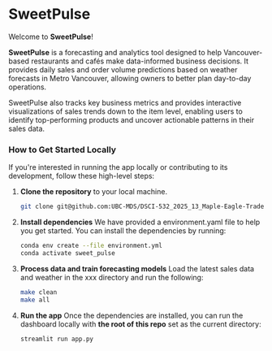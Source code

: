 # SweetPulse

Welcome to **SweetPulse**! 

**SweetPulse** is a forecasting and analytics tool designed to help Vancouver-based restaurants and cafés make data-informed business decisions. It provides daily sales and order volume predictions based on weather forecasts in Metro Vancouver, allowing owners to better plan day-to-day operations.

SweetPulse also tracks key business metrics and provides interactive visualizations of sales trends down to the item level, enabling users to identify top-performing products and uncover actionable patterns in their sales data.


### How to Get Started Locally

If you're interested in running the app locally or contributing to its development, follow these high-level steps:

1.  **Clone the repository** to your local machine.

    ``` bash
    git clone git@github.com:UBC-MDS/DSCI-532_2025_13_Maple-Eagle-Trade-Tracker.git
    ```

2.  **Install dependencies** We have provided a environment.yaml file to help you get started. You can install the dependencies by running:

    ``` bash
    conda env create --file environment.yml
    conda activate sweet_pulse
    ```

3.  **Process data and train forecasting models** Load the latest sales data and weather in the xxx directory and run the following: 

    ``` bash
    make clean
    make all
    ```

4.  **Run the app** Once the dependencies are installed, you can run the dashboard locally with **the root of this repo** set as the current directory:

    ``` bash
    streamlit run app.py
    ```
